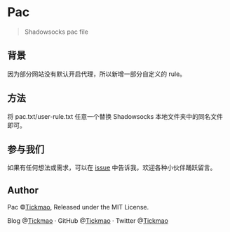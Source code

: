 # Pac

>  Shadowsocks pac file

## 背景

因为部分网站没有默认开启代理，所以新增一部分自定义的 rule。



## 方法

将 pac.txt/user-rule.txt 任意一个替换 Shadowsocks 本地文件夹中的同名文件即可。



## 参与我们

如果有任何想法或需求，可以在 [issue](https://github.com/tickmao/Pac/issues) 中告诉我，欢迎各种小伙伴踊跃留言。

## Author

Pac ©[Tickmao](https://www.tickmao.com), Released under the MIT License.

Blog @[Tickmao](https://www.tickmao.com) · GitHub @[Tickmao](https://github.com/tickmao) · Twitter @[Tickmao](https://twitter.com/Tick_puppet)